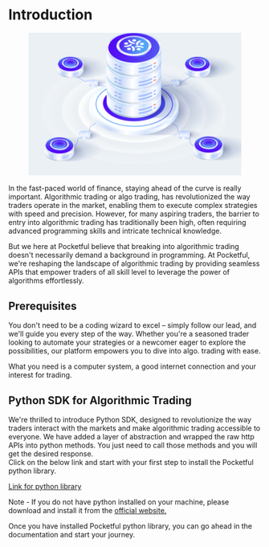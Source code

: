 # Introduction

<!-- <p align="center"><img src="\images\intro_picture.png" alt="intro" width="450"/></p> -->

<figure markdown>
<p align="center"><img src="images/intro_picture.png" alt="intro" width="450"/></p>
</figure>



In the fast-paced world of finance, staying ahead of the curve is really important. Algorithmic trading or algo trading, has revolutionized the way traders operate in the market, enabling them to execute complex strategies with speed and precision. However, for many aspiring traders, the barrier to entry into algorithmic trading has traditionally been high, often requiring advanced programming skills and intricate technical knowledge.

But we here at Pocketful believe that breaking into algorithmic trading doesn't necessarily demand a background in programming. At Pocketful, we're reshaping the landscape of algorithmic trading by providing seamless APIs that empower traders of all skill level to leverage the power of algorithms effortlessly.

## Prerequisites
 You don't need to be a coding wizard to excel – simply follow our lead, and we'll guide you every step of the way. Whether you're a seasoned trader looking to automate your strategies or a newcomer eager to explore the possibilities, our platform empowers you to dive into algo. trading with ease. 

 What you need is a computer system, a good internet connection and your interest for trading.


## Python SDK for Algorithmic Trading
We're thrilled to introduce Python SDK, designed to revolutionize the way traders interact with the markets and make algorithmic trading accessible to everyone.
We have added a layer of abstraction and wrapped the raw http APIs into python methods. You just need to call those methods and you will get the desired response.<br> Click on the below link and start with your first step to install the Pocketful python library. 

<!-- - [Link for python library](https://github.com/pocketful-tech/pacefinapi-python){:target="_blank"} -->

<a href="https://github.com/pocketful-tech/pacefinapi-python" target="_blank">Link for python library</a>

Note - If you do not have python installed on your machine, please download and install it from the  <a href="https://www.python.org/" target="_blank">official website.</a>


Once you have installed Pocketful python library, you can go ahead in the documentation and start your journey.












